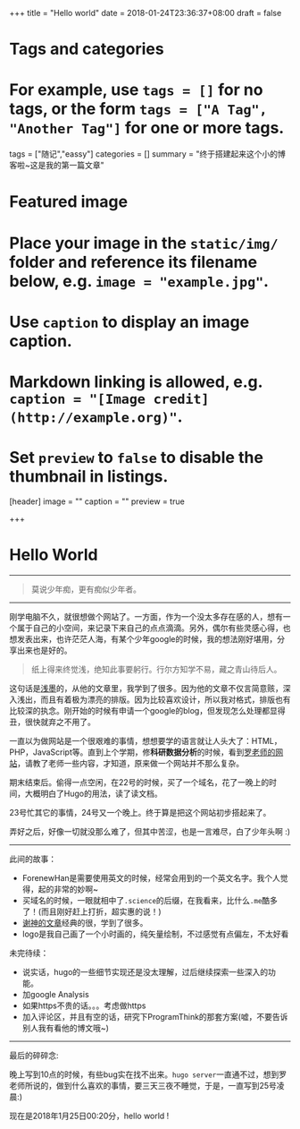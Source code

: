 +++
title = "Hello world"
date = 2018-01-24T23:36:37+08:00
draft = false

# Tags and categories
# For example, use `tags = []` for no tags, or the form `tags = ["A Tag", "Another Tag"]` for one or more tags.
tags = ["随记","eassy"]
categories = []
summary = "终于搭建起来这个小的博客啦~这是我的第一篇文章"

# Featured image
# Place your image in the `static/img/` folder and reference its filename below, e.g. `image = "example.jpg"`.
# Use `caption` to display an image caption.
#   Markdown linking is allowed, e.g. `caption = "[Image credit](http://example.org)"`.
# Set `preview` to `false` to disable the thumbnail in listings.
[header]
image = ""
caption = ""
preview = true

+++

# Hello World

---

> 莫说少年痴，更有痴似少年者。

---

刚学电脑不久，就很想做个网站了。一方面，作为一个没太多存在感的人，想有一个属于自己的小空间，来记录下来自己的点点滴滴。另外，偶尔有些灵感心得，也想发表出来，也许茫茫人海，有某个少年google的时候，我的想法刚好堪用，分享出来也是好的。

> 纸上得来终觉浅，绝知此事要躬行。行尔方知学不易，藏之青山待后人。

这句话是[浅墨](http://0xffffff.org/)的，从他的文章里，我学到了很多。因为他的文章不仅言简意赅，深入浅出，而且有着极为漂亮的排版。因为比较喜欢设计，所以我对格式，排版也有比较深的执念。刚开始的时候有申请一个google的blog，但发现怎么处理都显得丑，很快就弃之不用了。

一直以为做网站是一个很艰难的事情，想想要学的语言就让人头大了：HTML，PHP，JavaScript等。直到上个学期，修**科研数据分析**的时候，看到[罗老师的网站](http://rokia.org/)，请教了老师一些内容，才知道，原来做一个网站并不那么复杂。

期末结束后。偷得一点空闲，在22号的时候，买了一个域名，花了一晚上的时间，大概明白了Hugo的用法，读了读文档。

23号忙其它的事情，24号又一个晚上。终于算是把这个网站初步搭起来了。

弄好之后，好像一切就没那么难了，但其中苦涩，也是一言难尽，白了少年头啊 :)

---

此间的故事：

- ForenewHan是需要使用英文的时候，经常会用到的一个英文名字。我个人觉得，起的非常的妙啊~
- 买域名的时候，一眼就相中了`.science`的后缀，在我看来，比什么`.me`酷多了！(而且刚好赶上打折，超实惠的说！)
- [谢神的文章](https://yihui.name/cn/2009/06/how-to-build-a-website-as-a-dummy/)经典的很，学到了很多。
- logo是我自己画了一个小时画的，纯矢量绘制，不过感觉有点偏左，不太好看

未完待续：

- 说实话，hugo的一些细节实现还是没太理解，过后继续探索一些深入的功能。
- 加google Analysis
- 如果https不贵的话。。。考虑做https
- 加入评论区，并且有空的话，研究下ProgramThink的那套方案(嘘，不要告诉别人我有看他的博文哦~)

---

最后的碎碎念:

晚上写到10点的时候，有些bug实在找不出来。`hugo server`一直通不过，想到罗老师所说的，做到什么喜欢的事情，要三天三夜不睡觉，于是，一直写到25号凌晨:)

现在是2018年1月25日00:20分，hello world !